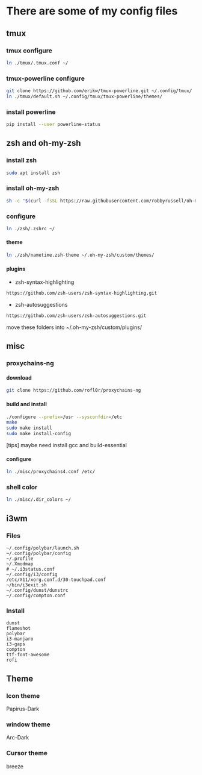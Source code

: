 # There are some of my config files

## tmux

### tmux configure

```sh
ln ./tmux/.tmux.conf ~/
```

### tmux-powerline configure

```sh
git clone https://github.com/erikw/tmux-powerline.git ~/.config/tmux/
ln ./tmux/default.sh ~/.config/tmux/tmux-powerline/themes/
```

### install powerline

```sh
pip install --user powerline-status
```

## zsh and oh-my-zsh

### install zsh

```sh
sudo apt install zsh
```

### install oh-my-zsh

```sh
sh -c "$(curl -fsSL https://raw.githubusercontent.com/robbyrussell/oh-my-zsh/master/tools/install.sh)"
```

### configure

```sh
ln ./zsh/.zshrc ~/
```

#### theme

```sh
ln ./zsh/nametime.zsh-theme ~/.oh-my-zsh/custom/themes/
```

#### plugins

- zsh-syntax-highlighting
```sh
https://github.com/zsh-users/zsh-syntax-highlighting.git
```
- zsh-autosuggestions
```sh
https://github.com/zsh-users/zsh-autosuggestions.git
```

move these folders into ~/.oh-my-zsh/custom/plugins/

## misc

### proxychains-ng

#### download

```sh
git clone https://github.com/rofl0r/proxychains-ng
```

#### build and install

``` sh
./configure --prefix=/usr --sysconfdir=/etc
make
sudo make install
sudo make install-config
```

[tips] maybe need install gcc and build-essential

#### configure

```sh
ln ./misc/proxychains4.conf /etc/
```

### shell color

```sh
ln ./misc/.dir_colors ~/
```

## i3wm

### Files

```
~/.config/polybar/launch.sh
~/.config/polybar/config
~/.profile
~/.Xmodmap
# ~/.i3status.conf
~/.config/i3/config
/etc/X11/xorg.conf.d/30-touchpad.conf
~/bin/i3exit.sh
~/.config/dunst/dunstrc
~/.config/compton.conf
```

### Install

```
dunst
flameshot
polybar
i3-manjaro
i3-gaps
compton
ttf-font-awesome
rofi
```

## Theme 

### Icon theme

Papirus-Dark

### window theme

Arc-Dark

### Cursor theme

breeze
